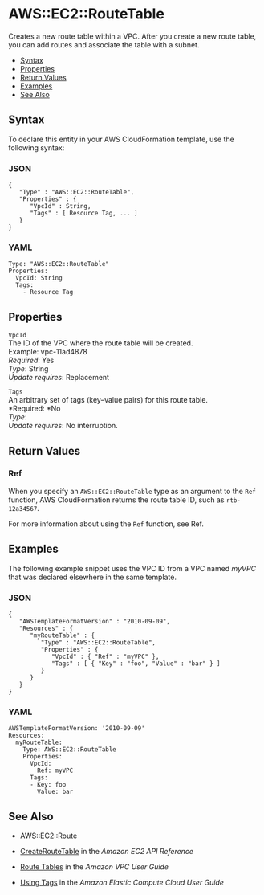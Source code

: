 # AWS::EC2::RouteTable<a name="aws-resource-ec2-route-table"></a>

Creates a new route table within a VPC\. After you create a new route table, you can add routes and associate the table with a subnet\.


+ [Syntax](#aws-resource-ec2-routetable-syntax)
+ [Properties](#w3ab2c21c10d419b9)
+ [Return Values](#w3ab2c21c10d419c11)
+ [Examples](#w3ab2c21c10d419c13)
+ [See Also](#w3ab2c21c10d419c15)

## Syntax<a name="aws-resource-ec2-routetable-syntax"></a>

To declare this entity in your AWS CloudFormation template, use the following syntax:

### JSON<a name="aws-resource-ec2-routetable-syntax.json"></a>

```
{
   "Type" : "AWS::EC2::RouteTable",
   "Properties" : {
      "VpcId" : String,
      "Tags" : [ Resource Tag, ... ]
   }
}
```

### YAML<a name="aws-resource-ec2-routetable-syntax.yaml"></a>

```
Type: "AWS::EC2::RouteTable"
Properties: 
  VpcId: String
  Tags:
    - Resource Tag
```

## Properties<a name="w3ab2c21c10d419b9"></a>

`VpcId`  
The ID of the VPC where the route table will be created\.  
Example: vpc\-11ad4878  
*Required*: Yes  
*Type*: String  
*Update requires*: Replacement

`Tags`  
An arbitrary set of tags \(key–value pairs\) for this route table\.  
*Required: *No  
*Type*:   
*Update requires*: No interruption\.

## Return Values<a name="w3ab2c21c10d419c11"></a>

### Ref<a name="w3ab2c21c10d419c11b2"></a>

When you specify an `AWS::EC2::RouteTable` type as an argument to the `Ref` function, AWS CloudFormation returns the route table ID, such as `rtb-12a34567`\.

For more information about using the `Ref` function, see Ref\.

## Examples<a name="w3ab2c21c10d419c13"></a>

The following example snippet uses the VPC ID from a VPC named *myVPC* that was declared elsewhere in the same template\.

### JSON<a name="aws-resource-ec2-routetable-example-1.json"></a>

```
{
   "AWSTemplateFormatVersion" : "2010-09-09",
   "Resources" : {
      "myRouteTable" : {
         "Type" : "AWS::EC2::RouteTable",
         "Properties" : {
            "VpcId" : { "Ref" : "myVPC" },
            "Tags" : [ { "Key" : "foo", "Value" : "bar" } ]
         }
      }
   }
}
```

### YAML<a name="aws-resource-ec2-routetable-example-1.yaml"></a>

```
AWSTemplateFormatVersion: '2010-09-09'
Resources:
  myRouteTable:
    Type: AWS::EC2::RouteTable
    Properties:
      VpcId:
        Ref: myVPC
      Tags:
      - Key: foo
        Value: bar
```

## See Also<a name="w3ab2c21c10d419c15"></a>

+ AWS::EC2::Route

+ [CreateRouteTable](http://docs.aws.amazon.com/AWSEC2/latest/APIReference/ApiReference-query-CreateRouteTable.html) in the *Amazon EC2 API Reference*

+ [Route Tables](http://docs.aws.amazon.com/AmazonVPC/latest/UserGuide/VPC_Route_Tables.html) in the *Amazon VPC User Guide*

+ [Using Tags](http://docs.aws.amazon.com/AWSEC2/latest/DeveloperGuide/Using_Tags.html) in the *Amazon Elastic Compute Cloud User Guide*